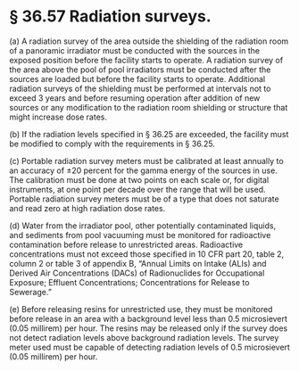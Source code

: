# § 36.57   Radiation surveys.

(a) A radiation survey of the area outside the shielding of the radiation room of a panoramic irradiator must be conducted with the sources in the exposed position before the facility starts to operate. A radiation survey of the area above the pool of pool irradiators must be conducted after the sources are loaded but before the facility starts to operate. Additional radiation surveys of the shielding must be performed at intervals not to exceed 3 years and before resuming operation after addition of new sources or any modification to the radiation room shielding or structure that might increase dose rates.


(b) If the radiation levels specified in § 36.25 are exceeded, the facility must be modified to comply with the requirements in § 36.25.


(c) Portable radiation survey meters must be calibrated at least annually to an accuracy of ±20 percent for the gamma energy of the sources in use. The calibration must be done at two points on each scale or, for digital instruments, at one point per decade over the range that will be used. Portable radiation survey meters must be of a type that does not saturate and read zero at high radiation dose rates.


(d) Water from the irradiator pool, other potentially contaminated liquids, and sediments from pool vacuuming must be monitored for radioactive contamination before release to unrestricted areas. Radioactive concentrations must not exceed those specified in 10 CFR part 20, table 2, column 2 or table 3 of appendix B, “Annual Limits on Intake (ALIs) and Derived Air Concentrations (DACs) of Radionuclides for Occupational Exposure; Effluent Concentrations; Concentrations for Release to Sewerage.”


(e) Before releasing resins for unrestricted use, they must be monitored before release in an area with a background level less than 0.5 microsievert (0.05 millirem) per hour. The resins may be released only if the survey does not detect radiation levels above background radiation levels. The survey meter used must be capable of detecting radiation levels of 0.5 microsievert (0.05 millirem) per hour.




